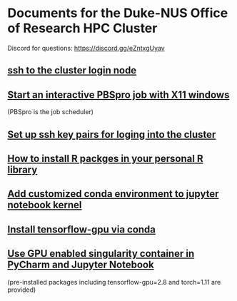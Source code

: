 # Documents for the Duke-NUS Office of Research HPC Cluster
Discord for questions: https://discord.gg/eZntxgUyav

## [ssh to the cluster login node](https://github.com/Duke-NUS-HPC/docs/blob/main/ssh-to-hpc.md)

## [Start an interactive PBSpro job with X11 windows](https://github.com/Duke-NUS-HPC/docs/blob/main/start-interactive-shell-with-X11.md)
(PBSpro is the job scheduler)

## [Set up ssh key pairs for loging into the cluster](https://github.com/Duke-NUS-HPC/docs/blob/main/ssh-with-keypairs.md)

## [How to install R packges in your personal R library](https://github.com/Duke-NUS-HPC/docs/blob/main/install-R-package-in-personal-library.md)

## [Add customized conda environment to jupyter notebook kernel](https://github.com/Duke-NUS-HPC/docs/blob/main/Add%20customized%20conda%20environment%20to%20jupyter%20notebook%20kernel.md)

## [Install tensorflow-gpu via conda](https://github.com/Duke-NUS-HPC/docs/blob/main/Install%20tensorflow-gpu%20via%20conda.md)

## [Use GPU enabled singularity container in PyCharm and Jupyter Notebook](https://github.com/Duke-NUS-HPC/docs/blob/main/use%20singularity%20container%20in%20PyCharm%20and%20Jupyter%20Notebook.md)
(pre-installed packages including tensorflow-gpu=2.8 and torch=1.11 are provided)
